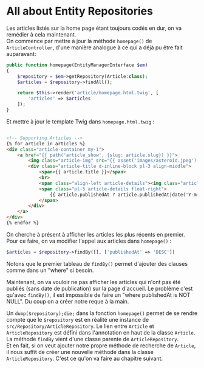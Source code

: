 # All about Entity Repositories

Les articles listés sur la home page étant toujours codés en dur, on va remédier à cela maintenant.  
On commence par mettre à jour la méthode `homepage()` de `ArticleController`, d'une manière analogue 
à ce qui a déjà pu être fait auparavant: 
```PHP
public function homepage(EntityManagerInterface $em)
{
    $repository = $em->getRepository(Article:class);
    $articles = $repository->findAll();

    return $this->render('article/homepage.html.twig', [
        'articles' => $articles
    ]);
}
```

Et mettre à jour le template Twig dans `homepage.html.twig` :
```HTML

<!-- Supporting Articles -->
{% for article in articles %}
<div class="article-container my-1">
    <a href="{{ path('article_show', {slug: article.slug}) }}">
        <img class="article-img" src="{{ asset('images/asteroid.jpeg') }}">
        <div class="article-title d-inline-block pl-3 align-middle">
            <span>{{ article.title }}</span>
            <br>
            <span class="align-left article-details"><img class="article-author-img rounded-circle" src="{{ asset('images/alien-profile.png') }}"> Mike Ferengi </span>
            <span class="pl-5 article-details float-right">
                {{ article.publishedAt ? article.publishedAt|date('Y-m-d') }}
            </span>
        </div>
    </a>
</div>
{% endfor %}
```

On cherche à présent à afficher les articles les plus récents en premier.  
Pour ce faire, on va modifier l'appel aux articles dans `homepage()` :
```PHP
$articles = $repository->findBy([], ['publishedAt' => 'DESC'])
```

Notons que le premier tableau de `findBy()` permet d'ajouter des clauses comme dans un "where" si besoin.  


Maintenant, on va vouloir ne pas afficher les articles qui n'ont pas été publiés (sans date de publication) sur 
la page d'accueil. Le problème c'est qu'avec `findBy()`, il est impossible de faire un "where publishedAt is NOT NULL". 
Du coup on a créer notre reque à la main. 

Un `dump($repository);die;` dans la fonction `homepage()` permet de se rendre compte que le `$repository` est en réalité
une instance de `src/Repository/ArticleRepository`. Le lien entre `Article` et `ArticleRepository` est défini dans 
l'annotation en haut de la classe `Article`. La méthode `findBy` vient d'une classe parente de `ArticleRepository`.  
Et en fait, si on veut ajouter notre propre méthode de recherche de `Article`, il nous suffit de créer une nouvelle 
méthode dans la classe `ArticleRepository`. C'est ce qu'on va faire au chapitre suivant.